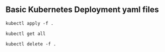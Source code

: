 ## Basic Kubernetes Deployment yaml files

`kubectl apply -f .`

`kubectl get all`

`kubectl delete -f .`
